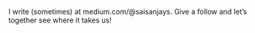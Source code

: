 I write (sometimes) at medium.com/@saisanjays. Give a follow and let’s together see where it takes us!